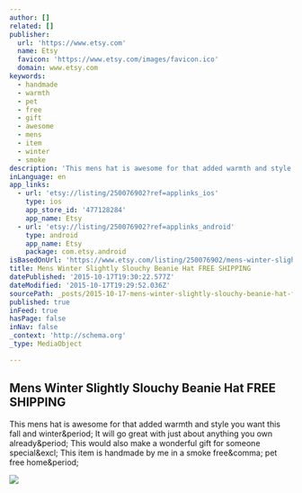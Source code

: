 ```yaml
---
author: []
related: []
publisher:
  url: 'https://www.etsy.com'
  name: Etsy
  favicon: 'https://www.etsy.com/images/favicon.ico'
  domain: www.etsy.com
keywords:
  - handmade
  - warmth
  - pet
  - free
  - gift
  - awesome
  - mens
  - item
  - winter
  - smoke
description: 'This mens hat is awesome for that added warmth and style you want this fall and winter. It will go great with just about anything you own already. This would also make a wonderful gift for someone special! This item is handmade by me in a smoke free, pet free home.'
inLanguage: en
app_links:
  - url: 'etsy://listing/250076902?ref=applinks_ios'
    type: ios
    app_store_id: '477128284'
    app_name: Etsy
  - url: 'etsy://listing/250076902?ref=applinks_android'
    type: android
    app_name: Etsy
    package: com.etsy.android
isBasedOnUrl: 'https://www.etsy.com/listing/250076902/mens-winter-slightly-slouchy-beanie-hat?ref=shop_home_active_10'
title: Mens Winter Slightly Slouchy Beanie Hat FREE SHIPPING
datePublished: '2015-10-17T19:30:22.577Z'
dateModified: '2015-10-17T19:29:52.036Z'
sourcePath: _posts/2015-10-17-mens-winter-slightly-slouchy-beanie-hat-free-shipping.md
published: true
inFeed: true
hasPage: false
inNav: false
_context: 'http://schema.org'
_type: MediaObject

---
```

<article style=""><h1>Mens Winter Slightly Slouchy Beanie Hat FREE SHIPPING</h1><p>This mens hat is awesome for that added warmth and style you want this fall and winter&amp;period; It will go great with just about anything you own already&amp;period; This would also make a wonderful gift for someone special&amp;excl; This item is handmade by me in a smoke free&amp;comma; pet free home&amp;period;</p><img src="https://img0.etsystatic.com/101/0/6569462/il_570xN.842227272_fmv7.jpg" /></article>